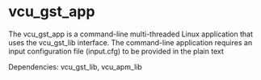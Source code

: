 # vcu_gst_app
The vcu_gst_app is a command-line multi-threaded Linux application that uses the vcu_gst_lib interface. The command-line application requires an input configuration file (input.cfg) to be provided in the plain text

Dependencies:
vcu_gst_lib, vcu_apm_lib
